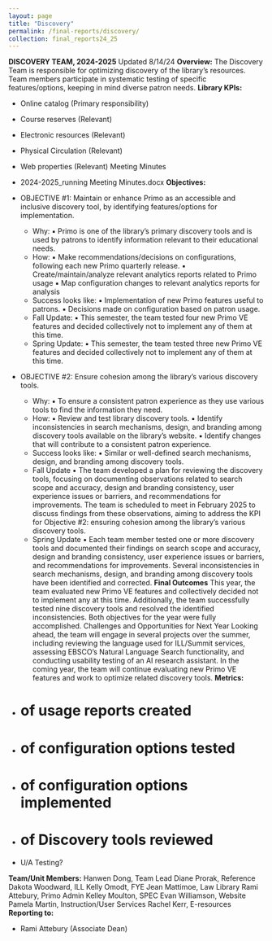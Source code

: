 ```yaml
---
layout: page
title: "Discovery"
permalink: /final-reports/discovery/
collection: final_reports24_25
---
```


**DISCOVERY TEAM, 2024-2025**
Updated 8/14/24
**Overview:**
The Discovery Team is responsible for optimizing discovery of the library’s resources. Team members
participate in systematic testing of specific features/options, keeping in mind diverse patron needs.
**Library KPIs:**
- Online catalog (Primary responsibility)
- Course reserves (Relevant)
- Electronic resources (Relevant)
- Physical Circulation (Relevant)
- Web properties (Relevant)
Meeting Minutes
- 2024-2025_running Meeting Minutes.docx
**Objectives:**
- OBJECTIVE #1: Maintain or enhance Primo as an accessible and inclusive discovery tool, by
identifying features/options for implementation.
  - Why:
▪ Primo is one of the library’s primary discovery tools and is used by patrons to
identify information relevant to their educational needs.
  - How:
▪ Make recommendations/decisions on configurations, following each new Primo
quarterly release.
▪ Create/maintain/analyze relevant analytics reports related to Primo usage
▪ Map configuration changes to relevant analytics reports for analysis
  - Success looks like:
▪ Implementation of new Primo features useful to patrons.
▪ Decisions made on configuration based on patron usage.
  - Fall Update:
▪ This semester, the team tested four new Primo VE features and decided
collectively not to implement any of them at this time.
  - Spring Update:
▪ This semester, the team tested three new Primo VE features and decided
collectively not to implement any of them at this time.
- OBJECTIVE #2: Ensure cohesion among the library’s various discovery tools.

  - Why:
▪ To ensure a consistent patron experience as they use various tools to find the
information they need.
  - How:
▪ Review and test library discovery tools.
▪ Identify inconsistencies in search mechanisms, design, and branding among
discovery tools available on the library’s website.
▪ Identify changes that will contribute to a consistent patron experience.
  - Success looks like:
▪ Similar or well-defined search mechanisms, design, and branding among
discovery tools.
  - Fall Update
▪ The team developed a plan for reviewing the discovery tools, focusing on
documenting observations related to search scope and accuracy, design and
branding consistency, user experience issues or barriers, and recommendations
for improvements. The team is scheduled to meet in February 2025 to discuss
findings from these observations, aiming to address the KPI for Objective #2:
ensuring cohesion among the library’s various discovery tools.
  - Spring Update
▪ Each team member tested one or more discovery tools and documented their
findings on search scope and accuracy, design and branding consistency, user
experience issues or barriers, and recommendations for improvements. Several
inconsistencies in search mechanisms, design, and branding among discovery
tools have been identified and corrected.
**Final Outcomes**
This year, the team evaluated new Primo VE features and collectively decided not to implement any at
this time. Additionally, the team successfully tested nine discovery tools and resolved the identified
inconsistencies. Both objectives for the year were fully accomplished.
Challenges and Opportunities for Next Year
Looking ahead, the team will engage in several projects over the summer, including reviewing the
language used for ILL/Summit services, assessing EBSCO’s Natural Language Search functionality, and
conducting usability testing of an AI research assistant. In the coming year, the team will continue
evaluating new Primo VE features and work to optimize related discovery tools.
**Metrics:**
- # of usage reports created
- # of configuration options tested
- # of configuration options implemented
- # of Discovery tools reviewed
- U/A Testing?

**Team/Unit Members:**
Hanwen Dong, Team Lead
Diane Prorak, Reference
Dakota Woodward, ILL
Kelly Omodt, FYE
Jean Mattimoe, Law Library
Rami Attebury, Primo Admin
Kelley Moulton, SPEC
Evan Williamson, Website
Pamela Martin, Instruction/User Services
Rachel Kerr, E-resources
**Reporting to:**
- Rami Attebury (Associate Dean)

